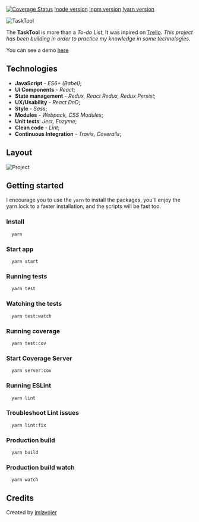 [![Coverage Status](https://coveralls.io/repos/github/jmlavoier/task-tool/badge.svg)](https://coveralls.io/github/jmlavoier/task-tool)
[!node version](https://img.shields.io/badge/node-8.8.1-green.svg)
[!npm version](https://img.shields.io/badge/npm-5.4.2-brightgreen.svg)
[!yarn version](https://img.shields.io/badge/yarn-1.3.2-yellowgreen.svg)

![TaskTool](http://i.imgur.com/nt7WsKC.png)

The **TaskTool** is more than a *To-do List*, It was inpired on [Trello](http://trello.com). 
*This project has been building in order to practice my knowledge in some technologies.*

You can see a demo [here](https://jmlavoier.github.io/task-tool/)

## Technologies

- **JavaScript** - *ES6+ (Babel)*; 
- **UI Components** - *React*; 
- **State management** - *Redux, React Redux, Redux Persist*;
- **UX/Usability** - *React DnD*;
- **Style** - *Sass*;
- **Modules** - *Webpack, CSS Modules*;
- **Unit tests**: *Jest, Enzyme*;
- **Clean code** - *Lint*;
- **Continuous Integration** - *Travis, Coveralls*;

## Layout
![Project](http://i.imgur.com/luVT6BZ.png)

## Getting started
I encourage you to use the `yarn` to install the packages, you'll enjoy the yarn.lock to a faster installation, and the scripts will be fast too.

### Install
```
  yarn
```

### Start app
```
  yarn start
```

### Running tests
```
  yarn test
```

### Watching the tests
```
  yarn test:watch
```

### Running coverage
```
  yarn test:cov
```

### Start Coverage Server
```
  yarn server:cov
```

### Running ESLint
```
  yarn lint
```

### Troubleshoot Lint issues
```
  yarn lint:fix
```

###  Production build
```
  yarn build
```

### Production build watch
```
  yarn watch
```

## Credits
Created by [jmlavoier](https://github.com/jmlavoier)